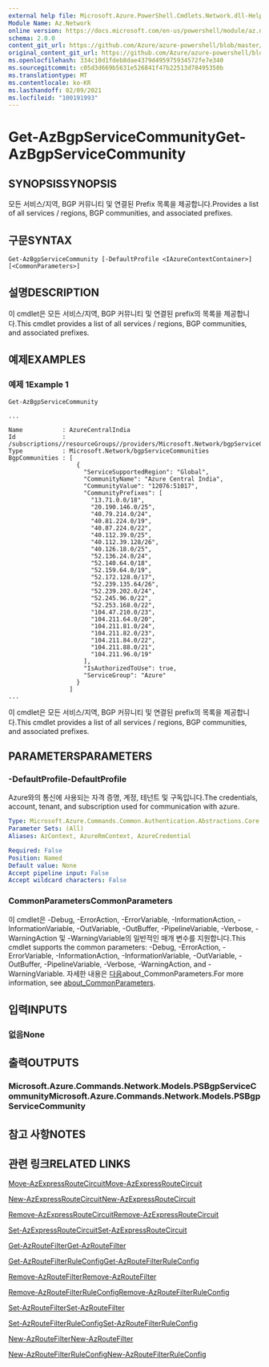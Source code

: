```yaml
---
external help file: Microsoft.Azure.PowerShell.Cmdlets.Network.dll-Help.xml
Module Name: Az.Network
online version: https://docs.microsoft.com/en-us/powershell/module/az.network/get-azbgpservicecommunity
schema: 2.0.0
content_git_url: https://github.com/Azure/azure-powershell/blob/master/src/Network/Network/help/Get-AzBgpServiceCommunity.md
original_content_git_url: https://github.com/Azure/azure-powershell/blob/master/src/Network/Network/help/Get-AzBgpServiceCommunity.md
ms.openlocfilehash: 334c10d1fdeb8dae4379d495975934572fe7e340
ms.sourcegitcommit: c05d3d669b5631e526841f47b22513d78495350b
ms.translationtype: MT
ms.contentlocale: ko-KR
ms.lasthandoff: 02/09/2021
ms.locfileid: "100191993"
---
```

# <span data-ttu-id="d2d86-101">Get-AzBgpServiceCommunity</span><span class="sxs-lookup"><span data-stu-id="d2d86-101">Get-AzBgpServiceCommunity</span></span>

## <span data-ttu-id="d2d86-102">SYNOPSIS</span><span class="sxs-lookup"><span data-stu-id="d2d86-102">SYNOPSIS</span></span>
<span data-ttu-id="d2d86-103">모든 서비스/지역, BGP 커뮤니티 및 연결된 Prefix 목록을 제공합니다.</span><span class="sxs-lookup"><span data-stu-id="d2d86-103">Provides a list of all services / regions, BGP communities, and associated prefixes.</span></span>

## <span data-ttu-id="d2d86-104">구문</span><span class="sxs-lookup"><span data-stu-id="d2d86-104">SYNTAX</span></span>

```
Get-AzBgpServiceCommunity [-DefaultProfile <IAzureContextContainer>] [<CommonParameters>]
```

## <span data-ttu-id="d2d86-105">설명</span><span class="sxs-lookup"><span data-stu-id="d2d86-105">DESCRIPTION</span></span>
<span data-ttu-id="d2d86-106">이 cmdlet은 모든 서비스/지역, BGP 커뮤니티 및 연결된 prefix의 목록을 제공합니다.</span><span class="sxs-lookup"><span data-stu-id="d2d86-106">This cmdlet provides a list of all services / regions, BGP communities, and associated prefixes.</span></span>

## <span data-ttu-id="d2d86-107">예제</span><span class="sxs-lookup"><span data-stu-id="d2d86-107">EXAMPLES</span></span>

### <span data-ttu-id="d2d86-108">예제 1</span><span class="sxs-lookup"><span data-stu-id="d2d86-108">Example 1</span></span>
```
Get-AzBgpServiceCommunity

...

Name           : AzureCentralIndia
Id             : /subscriptions//resourceGroups//providers/Microsoft.Network/bgpServiceCommunities/AzureCentralIndia
Type           : Microsoft.Network/bgpServiceCommunities
BgpCommunities : [
                   {
                     "ServiceSupportedRegion": "Global",
                     "CommunityName": "Azure Central India",
                     "CommunityValue": "12076:51017",
                     "CommunityPrefixes": [
                       "13.71.0.0/18",
                       "20.190.146.0/25",
                       "40.79.214.0/24",
                       "40.81.224.0/19",
                       "40.87.224.0/22",
                       "40.112.39.0/25",
                       "40.112.39.128/26",
                       "40.126.18.0/25",
                       "52.136.24.0/24",
                       "52.140.64.0/18",
                       "52.159.64.0/19",
                       "52.172.128.0/17",
                       "52.239.135.64/26",
                       "52.239.202.0/24",
                       "52.245.96.0/22",
                       "52.253.168.0/22",
                       "104.47.210.0/23",
                       "104.211.64.0/20",
                       "104.211.81.0/24",
                       "104.211.82.0/23",
                       "104.211.84.0/22",
                       "104.211.88.0/21",
                       "104.211.96.0/19"
                     ],
                     "IsAuthorizedToUse": true,
                     "ServiceGroup": "Azure"
                   }
                 ]
...
```

<span data-ttu-id="d2d86-109">이 cmdlet은 모든 서비스/지역, BGP 커뮤니티 및 연결된 prefix의 목록을 제공합니다.</span><span class="sxs-lookup"><span data-stu-id="d2d86-109">This cmdlet provides a list of all services / regions, BGP communities, and associated prefixes.</span></span>

## <span data-ttu-id="d2d86-110">PARAMETERS</span><span class="sxs-lookup"><span data-stu-id="d2d86-110">PARAMETERS</span></span>

### <span data-ttu-id="d2d86-111">-DefaultProfile</span><span class="sxs-lookup"><span data-stu-id="d2d86-111">-DefaultProfile</span></span>
<span data-ttu-id="d2d86-112">Azure와의 통신에 사용되는 자격 증명, 계정, 테넌트 및 구독입니다.</span><span class="sxs-lookup"><span data-stu-id="d2d86-112">The credentials, account, tenant, and subscription used for communication with azure.</span></span>

```yaml
Type: Microsoft.Azure.Commands.Common.Authentication.Abstractions.Core.IAzureContextContainer
Parameter Sets: (All)
Aliases: AzContext, AzureRmContext, AzureCredential

Required: False
Position: Named
Default value: None
Accept pipeline input: False
Accept wildcard characters: False
```

### <span data-ttu-id="d2d86-113">CommonParameters</span><span class="sxs-lookup"><span data-stu-id="d2d86-113">CommonParameters</span></span>
<span data-ttu-id="d2d86-114">이 cmdlet은 -Debug, -ErrorAction, -ErrorVariable, -InformationAction, -InformationVariable, -OutVariable, -OutBuffer, -PipelineVariable, -Verbose, -WarningAction 및 -WarningVariable의 일반적인 매개 변수를 지원합니다.</span><span class="sxs-lookup"><span data-stu-id="d2d86-114">This cmdlet supports the common parameters: -Debug, -ErrorAction, -ErrorVariable, -InformationAction, -InformationVariable, -OutVariable, -OutBuffer, -PipelineVariable, -Verbose, -WarningAction, and -WarningVariable.</span></span> <span data-ttu-id="d2d86-115">자세한 내용은 [다음](http://go.microsoft.com/fwlink/?LinkID=113216)about_CommonParameters.</span><span class="sxs-lookup"><span data-stu-id="d2d86-115">For more information, see [about_CommonParameters](http://go.microsoft.com/fwlink/?LinkID=113216).</span></span>

## <span data-ttu-id="d2d86-116">입력</span><span class="sxs-lookup"><span data-stu-id="d2d86-116">INPUTS</span></span>

### <span data-ttu-id="d2d86-117">없음</span><span class="sxs-lookup"><span data-stu-id="d2d86-117">None</span></span>

## <span data-ttu-id="d2d86-118">출력</span><span class="sxs-lookup"><span data-stu-id="d2d86-118">OUTPUTS</span></span>

### <span data-ttu-id="d2d86-119">Microsoft.Azure.Commands.Network.Models.PSBgpServiceCommunity</span><span class="sxs-lookup"><span data-stu-id="d2d86-119">Microsoft.Azure.Commands.Network.Models.PSBgpServiceCommunity</span></span>

## <span data-ttu-id="d2d86-120">참고 사항</span><span class="sxs-lookup"><span data-stu-id="d2d86-120">NOTES</span></span>

## <span data-ttu-id="d2d86-121">관련 링크</span><span class="sxs-lookup"><span data-stu-id="d2d86-121">RELATED LINKS</span></span>

[<span data-ttu-id="d2d86-122">Move-AzExpressRouteCircuit</span><span class="sxs-lookup"><span data-stu-id="d2d86-122">Move-AzExpressRouteCircuit</span></span>](Move-AzExpressRouteCircuit.md)

[<span data-ttu-id="d2d86-123">New-AzExpressRouteCircuit</span><span class="sxs-lookup"><span data-stu-id="d2d86-123">New-AzExpressRouteCircuit</span></span>](New-AzExpressRouteCircuit.md)

[<span data-ttu-id="d2d86-124">Remove-AzExpressRouteCircuit</span><span class="sxs-lookup"><span data-stu-id="d2d86-124">Remove-AzExpressRouteCircuit</span></span>](Remove-AzExpressRouteCircuit.md)

[<span data-ttu-id="d2d86-125">Set-AzExpressRouteCircuit</span><span class="sxs-lookup"><span data-stu-id="d2d86-125">Set-AzExpressRouteCircuit</span></span>](Set-AzExpressRouteCircuit.md)

[<span data-ttu-id="d2d86-126">Get-AzRouteFilter</span><span class="sxs-lookup"><span data-stu-id="d2d86-126">Get-AzRouteFilter</span></span>](Get-AzRouteFilter.md)

[<span data-ttu-id="d2d86-127">Get-AzRouteFilterRuleConfig</span><span class="sxs-lookup"><span data-stu-id="d2d86-127">Get-AzRouteFilterRuleConfig</span></span>](Get-AzRouteFilterRuleConfig.md)

[<span data-ttu-id="d2d86-128">Remove-AzRouteFilter</span><span class="sxs-lookup"><span data-stu-id="d2d86-128">Remove-AzRouteFilter</span></span>](Remove-AzRouteFilter.md)

[<span data-ttu-id="d2d86-129">Remove-AzRouteFilterRuleConfig</span><span class="sxs-lookup"><span data-stu-id="d2d86-129">Remove-AzRouteFilterRuleConfig</span></span>](Remove-AzRouteFilterRuleConfig.md)

[<span data-ttu-id="d2d86-130">Set-AzRouteFilter</span><span class="sxs-lookup"><span data-stu-id="d2d86-130">Set-AzRouteFilter</span></span>](Set-AzRouteFilter.md)

[<span data-ttu-id="d2d86-131">Set-AzRouteFilterRuleConfig</span><span class="sxs-lookup"><span data-stu-id="d2d86-131">Set-AzRouteFilterRuleConfig</span></span>](Set-AzRouteFilterRuleConfig.md)

[<span data-ttu-id="d2d86-132">New-AzRouteFilter</span><span class="sxs-lookup"><span data-stu-id="d2d86-132">New-AzRouteFilter</span></span>](New-AzRouteFilter.md)

[<span data-ttu-id="d2d86-133">New-AzRouteFilterRuleConfig</span><span class="sxs-lookup"><span data-stu-id="d2d86-133">New-AzRouteFilterRuleConfig</span></span>](New-AzRouteFilterRuleConfig.md)
